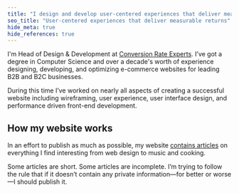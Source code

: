 ```yaml
---
title: "I design and develop user‑centered experiences that deliver measurable returns."
seo_title: "User‑centered experiences that deliver measurable returns"
hide_meta: true
hide_references: true
---
```


I'm Head of Design & Development at [Conversion Rate Experts](https://conversion-rate-experts.com/). I’ve got a degree in Computer Science and over a decade's worth of experience designing, developing, and optimizing e-commerce websites for leading B2B and B2C businesses.

During this time I’ve worked on nearly all aspects of creating a successful website including wireframing, user experience, user interface design, and performance driven front-end development.

## How my website works

In an effort to publish as much as possible, my website [contains articles](/blog/) on everything I find interesting from web design to music and cooking.

Some articles are short. Some articles are incomplete. I’m trying to follow the rule that if it doesn’t contain any private information—for better or worse—I should publish it.
